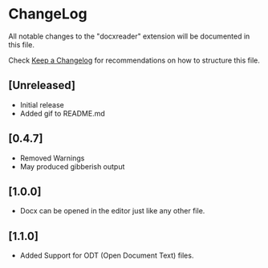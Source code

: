 # ChangeLog

All notable changes to the "docxreader" extension will be documented in this file.

Check [Keep a Changelog](http://keepachangelog.com/) for recommendations on how to structure this file.

## [Unreleased]

-   Initial release
-   Added gif to README.md

## [0.4.7]

-   Removed Warnings
-   May produced gibberish output

## [1.0.0]

-   Docx can be opened in the editor just like any other file.

## [1.1.0]

-   Added Support for ODT (Open Document Text) files.
